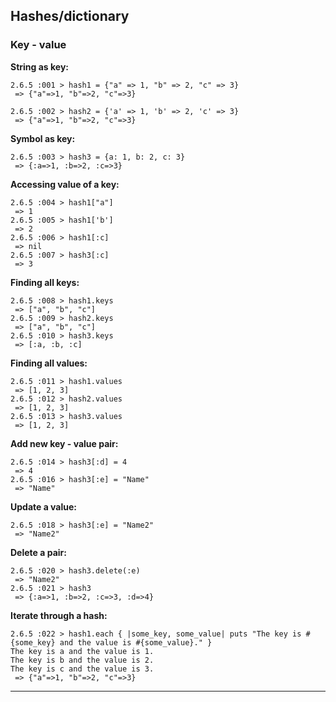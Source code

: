 ## Hashes/dictionary

### Key - value

**String as key:**

```
2.6.5 :001 > hash1 = {"a" => 1, "b" => 2, "c" => 3}
 => {"a"=>1, "b"=>2, "c"=>3}

2.6.5 :002 > hash2 = {'a' => 1, 'b' => 2, 'c' => 3}
 => {"a"=>1, "b"=>2, "c"=>3}
```

**Symbol as key:**

```
2.6.5 :003 > hash3 = {a: 1, b: 2, c: 3}
 => {:a=>1, :b=>2, :c=>3}
```

**Accessing value of a key:**

```
2.6.5 :004 > hash1["a"]
 => 1
2.6.5 :005 > hash1['b']
 => 2
2.6.5 :006 > hash1[:c]
 => nil
2.6.5 :007 > hash3[:c]
 => 3
```

**Finding all keys:**

```
2.6.5 :008 > hash1.keys
 => ["a", "b", "c"]
2.6.5 :009 > hash2.keys
 => ["a", "b", "c"]
2.6.5 :010 > hash3.keys
 => [:a, :b, :c]
```

**Finding all values:**

```
2.6.5 :011 > hash1.values
 => [1, 2, 3]
2.6.5 :012 > hash2.values
 => [1, 2, 3]
2.6.5 :013 > hash3.values
 => [1, 2, 3]
```

**Add new key - value pair:**

```
2.6.5 :014 > hash3[:d] = 4
 => 4
2.6.5 :016 > hash3[:e] = "Name"
 => "Name"
```

**Update a value:**

```
2.6.5 :018 > hash3[:e] = "Name2"
 => "Name2"
```

**Delete a pair:**

```
2.6.5 :020 > hash3.delete(:e)
 => "Name2"
2.6.5 :021 > hash3
 => {:a=>1, :b=>2, :c=>3, :d=>4}
```

**Iterate through a hash:**

```
2.6.5 :022 > hash1.each { |some_key, some_value| puts "The key is #{some_key} and the value is #{some_value}." }
The key is a and the value is 1.
The key is b and the value is 2.
The key is c and the value is 3.
 => {"a"=>1, "b"=>2, "c"=>3}
```



---